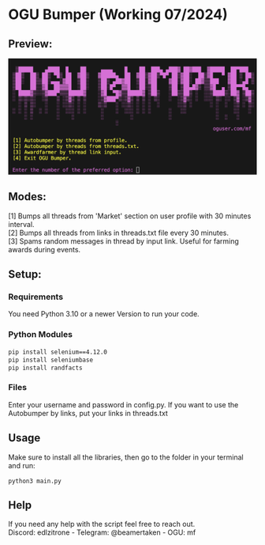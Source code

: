# OGU Bumper (Working  07/2024)

## Preview:

![alt text](images/preview.png)

## Modes:
[1] Bumps all threads from 'Market' section on user profile with 30 minutes interval.  
[2] Bumps all threads from links in threads.txt file every 30 minutes.  
[3] Spams random messages in thread by input link. Useful for farming awards during events.  

## Setup:

### Requirements
You need Python 3.10 or a newer Version to run your code.  

### Python Modules
```
pip install selenium==4.12.0
pip install seleniumbase
pip install randfacts
```

### Files
Enter your username and password in config.py.
If you want to use the Autobumper by links, put your links in threads.txt

## Usage

Make sure to install all the libraries, then go to the folder in your terminal and run:
```
python3 main.py
```

## Help

If you need any help with the script feel free to reach out.  
Discord: edlzitrone    -    Telegram: @beamertaken - OGU: mf

